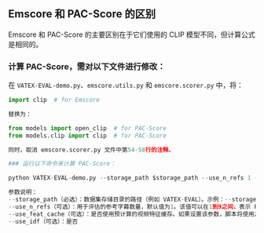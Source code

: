 ## Emscore 和 PAC-Score 的区别

Emscore 和 PAC-Score 的主要区别在于它们使用的 CLIP 模型不同，但计算公式是相同的。

### 计算 PAC-Score，需对以下文件进行修改：

在 `VATEX-EVAL-demo.py`、`emscore.utils.py` 和 `emscore.scorer.py` 中，将：

```python
import clip  # for Emscore

替换为：

from models import open_clip  # for PAC-Score
from models.clip import clip  # for PAC-Score

同时，取消 emscore.scorer.py 文件中第54-58行的注释。

### 运行以下命令来计算 PAC-Score：

python VATEX-EVAL-demo.py --storage_path $storage_path --use_n_refs 1 --use_feat_cache --use_idf

参数说明：
--storage_path（必选）：数据集存储目录的路径（例如 VATEX-EVAL）。示例：--storage_path ./VATEX-EVAL
--use_n_refs（可选）：用于评估的参考字幕数量，默认值为1。该值可以在1到9之间，表示 PAC-Score 将根据多个参考字幕与候选字幕进行比较，以评估生成字幕的质量。
--use_feat_cache（可选）：是否使用预计算的视频特征缓存。如果设置该参数，脚本将使用之前提取的视频特征，而无需重新计算。
--use_idf（可选）：是否
